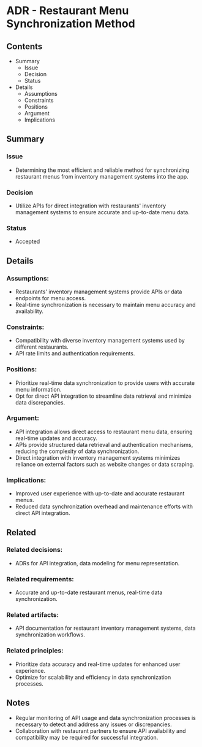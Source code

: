 # ADR - Restaurant Menu Synchronization Method

## Contents

- Summary
  - Issue
  - Decision
  - Status
- Details
  - Assumptions
  - Constraints
  - Positions
  - Argument
  - Implications

## Summary

### Issue

- Determining the most efficient and reliable method for synchronizing restaurant menus from inventory management systems into the app.

### Decision

- Utilize APIs for direct integration with restaurants' inventory management systems to ensure accurate and up-to-date menu data.

### Status

- Accepted

## Details

### Assumptions:

- Restaurants' inventory management systems provide APIs or data endpoints for menu access.
- Real-time synchronization is necessary to maintain menu accuracy and availability.

### Constraints:

- Compatibility with diverse inventory management systems used by different restaurants.
- API rate limits and authentication requirements.

### Positions:

- Prioritize real-time data synchronization to provide users with accurate menu information.
- Opt for direct API integration to streamline data retrieval and minimize data discrepancies.

### Argument:

- API integration allows direct access to restaurant menu data, ensuring real-time updates and accuracy.
- APIs provide structured data retrieval and authentication mechanisms, reducing the complexity of data synchronization.
- Direct integration with inventory management systems minimizes reliance on external factors such as website changes or data scraping.

### Implications:

- Improved user experience with up-to-date and accurate restaurant menus.
- Reduced data synchronization overhead and maintenance efforts with direct API integration.

## Related

### Related decisions:

- ADRs for API integration, data modeling for menu representation.

### Related requirements:

- Accurate and up-to-date restaurant menus, real-time data synchronization.

### Related artifacts:

- API documentation for restaurant inventory management systems, data synchronization workflows.

### Related principles:

- Prioritize data accuracy and real-time updates for enhanced user experience.
- Optimize for scalability and efficiency in data synchronization processes.

## Notes

- Regular monitoring of API usage and data synchronization processes is necessary to detect and address any issues or discrepancies.
- Collaboration with restaurant partners to ensure API availability and compatibility may be required for successful integration.
